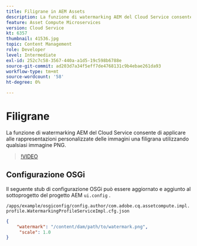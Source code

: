```yaml
---
title: Filigrane in AEM Assets
description: La funzione di watermarking AEM del Cloud Service consente di applicare alle rappresentazioni personalizzate delle immagini una filigrana utilizzando qualsiasi immagine PNG.
feature: Asset Compute Microservices
version: Cloud Service
kt: 6357
thumbnail: 41536.jpg
topic: Content Management
role: Developer
level: Intermediate
exl-id: 252c7c58-3567-440a-a1d5-19c598b6788e
source-git-commit: ad203d7a34f5eff7de4768131c9b4ebae261da93
workflow-type: tm+mt
source-wordcount: '58'
ht-degree: 0%

---
```


# Filigrane

La funzione di watermarking AEM del Cloud Service consente di applicare alle rappresentazioni personalizzate delle immagini una filigrana utilizzando qualsiasi immagine PNG.

>[!VIDEO](https://video.tv.adobe.com/v/41536/?quality=12&learn=on)

## Configurazione OSGi

Il seguente stub di configurazione OSGi può essere aggiornato e aggiunto al sottoprogetto del progetto AEM `ui.config` .

`/apps/example/osgiconfig/config.author/com.adobe.cq.assetcompute.impl.profile.WatermarkingProfileServiceImpl.cfg.json`

```json
{
    "watermark": "/content/dam/path/to/watermark.png",
     "scale": 1.0
}
```
